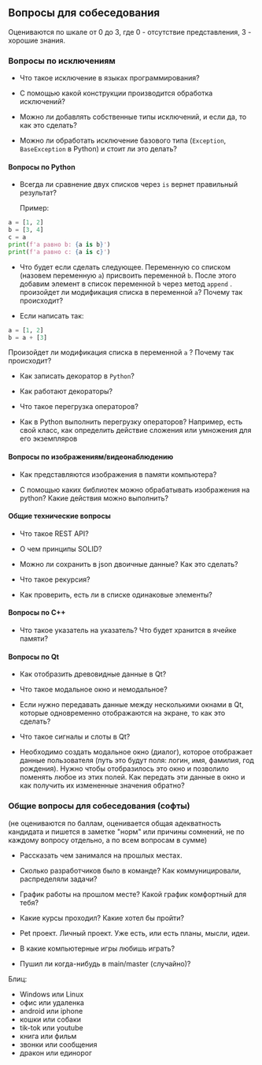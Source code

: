 ## Вопросы для собеседования

Оцениваются по шкале от 0 до 3, где 0 - отсутствие представления, 3 - хорошие знания.

### Вопросы по исключениям

- Что такое исключение в языках программирования? 

- С помощью какой конструкции производится обработка исключений?

- Можно ли добавлять собственные типы исключений, и если да, то как это сделать?

- Можно ли обработать исключение базового типа (`Exception`, `BaseException` в Python) и стоит ли это делать?



#### Вопросы по Python

- Всегда ли сравнение двух списков через `is` вернет правильный результат?

  Пример:

```python
a = [1, 2]
b = [3, 4]
c = a
print(f'a равно b: {a is b}')
print(f'a равно c: {a is c}')
```

- Что будет если сделать следующее. Переменную со списком (назовем переменную `a`) присвоить переменной `b`. После этого добавим элемент в список переменной `b` через метод `append` . произойдет ли модификация списка в переменной `a`? Почему так происходит?

- Если написать так:

```python
a = [1, 2]
b = a + [3]
```

Произойдет ли модификация списка в переменной `a` ? Почему так происходит?



- Как записать декоратор в `Python`?

- Как работают декораторы?

- Что такое перегрузка операторов?

- Как в Python выполнить перегрузку операторов? Например, есть свой класс, 
как определить действие сложения или умножения для его экземпляров

#### Вопросы по изображениям/видеонаблюдению

- Как представляются изображения в памяти компьютера?

- С помощью каких библиотек можно обрабатывать изображения на python? Какие действия можно выполнить?


#### Общие технические вопросы

- Что такое REST API?


- О чем принципы SOLID?


- Можно ли сохранить в json двоичные данные? Как это сделать?


- Что такое рекурсия?


- Как проверить, есть ли в списке одинаковые элементы?




#### Вопросы по C++

- Что такое указатель на указатель? Что будет хранится в ячейке памяти?




#### Вопросы по Qt

- Как отобразить древовидные данные в Qt?


- Что такое модальное окно и немодальное?


- Если нужно передавать данные между несколькими окнами в Qt, которые одновременно отображаются на экране, то как это сделать?


- Что такое сигналы и слоты в Qt?


- Необходимо создать модальное окно (диалог), которое отображает данные пользователя (путь это будут поля: логин, имя, фамилия, год рождения). Нужно чтобы отобразилось это окно и позволило поменять любое из этих полей. Как передать эти данные в окно и как получить их измененные значения обратно?




### Общие вопросы для собеседования (софты)

(не оцениваются по баллам, оценивается общая адекватность кандидата и пишется в заметке "норм" или причины сомнений, не по каждому вопросу отдельно, а по всем вопросам в сумме)

- Рассказать чем занимался на прошлых местах.    


- Сколько разработчиков было в команде? Как коммуницировали, распределяли задачи?    


- График работы на прошлом месте? Какой график комфортный для тебя?    


- Какие курсы проходил? Какие хотел бы пройти?    


- Pet проект. Личный проект. Уже есть, или есть планы, мысли, идеи.    


- В какие компьютерные игры любишь играть?    


- Пушил ли когда-нибудь в main/master (случайно)?    




Блиц:

- Windows или Linux
- офис или удаленка
- android или iphone
- кошки или собаки
- tik-tok или youtube
- книга или фильм
- звонки или сообщения
- дракон или единорог
